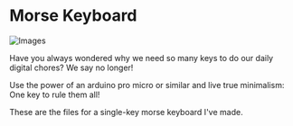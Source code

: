 # Morse Keyboard
![Images](https://imgur.com/104f6MS)

Have you always wondered why we need so many keys to do our daily digital chores? We say no longer!

Use the power of an arduino pro micro or similar and live true minimalism: One key to rule them all!

These are the files for a single-key morse keyboard I've made.


